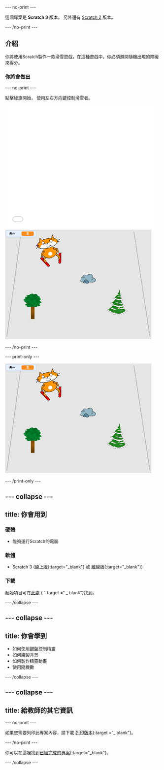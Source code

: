 --- no-print ---

這個專案是 **Scratch 3** 版本。 另外還有 [Scratch 2](https://projects.raspberrypi.org/en/projects/scratch-cat-goes-skiing-scratch2) 版本。

--- /no-print ---

## 介紹

你將使用Scratch製作一款滑雪遊戲，在這種遊戲中，你必須避開隨機出現的障礙來得分。

### 你將會做出

--- no-print ---

點擊綠旗開始， 使用左右方向鍵控制滑雪者。

<div class="scratch-preview">
  <iframe allowtransparency="true" width="485" height="402" src="//scratch.mit.edu/projects/embed/281116583/?autostart=false" frameborder="0" scrolling="no"></iframe>
  <img src="images/skiing-final.png">
</div>

--- /no-print ---

--- print-only ---

![完成專案](images/skiing-final.png)

--- /print-only ---

--- collapse ---
---
title: 你會用到
---

### 硬體

+ 能夠運行Scratch的電腦

### 軟體

+ Scratch 3 ([線上版](http://rpf.io/scratchon){:target="_blank"} 或 [離線版](http://rpf.io/scratchoff){:target="_blank"})

### 下載

起始項目可在[此處](http://rpf.io/p/en/scratch-cat-goes-skiing-go) {：target =“ _ blank”}找到。

--- /collapse ---

--- collapse ---
---
title: 你會學到
---

+ 如何使用鍵盤控制精靈
+ 如何繪製背景
+ 如何製作精靈動畫
+ 使用隨機數

--- /collapse ---

--- collapse ---
---
title: 給教師的其它資訊
---

--- no-print ---

如果您需要列印此專案內容，請下載 [列印版本](https://projects.raspberrypi.org/en/projects/scratch-cat-goes-skiing/print){:target =“_ blank”}。

--- /no-print ---

你可以在這裡找到[已經完成的專案](http://rpf.io/p/en/scratch-cat-goes-skiing-get){:target="_blank"}。

--- /collapse ---
